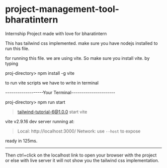# project-management-tool-bharatintern

Internship Project made with love for bharatintern

This has tailwind css implemented. 
make sure you have nodejs installed to run this file.

for running this file. we are using vite.
So make sure you install vite. by typing 

proj-directory> npm install -g vite

to run vite scripts we have to write in terminal

-------------------Your Terminal----------------------

proj-directory> npm run start

> tailwind-tutorial-6@1.0.0 start
> vite


  vite v2.9.16 dev server running at:

  > Local: http://localhost:3000/
  > Network: use `--host` to expose

  ready in 125ms.

-------------------------------------------------------
Then ctrl+click on the localhost link to open your browser with the project or else with live server it will not show you the tailwind css implementation.